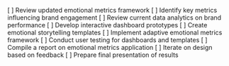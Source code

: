 [ ] Review updated emotional metrics framework
[ ] Identify key metrics influencing brand engagement
[ ] Review current data analytics on brand performance
[ ] Develop interactive dashboard prototypes
[ ] Create emotional storytelling templates
[ ] Implement adaptive emotional metrics framework
[ ] Conduct user testing for dashboards and templates
[ ] Compile a report on emotional metrics application
[ ] Iterate on design based on feedback
[ ] Prepare final presentation of results